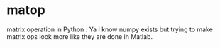 # matop
matrix operation in Python :
Ya I know numpy exists but trying to make matrix ops look more like they are done in Matlab.
